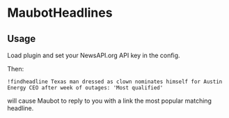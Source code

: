 # MaubotHeadlines

## Usage

Load plugin and set your NewsAPI.org API key in the config.

Then:

```
!findheadline Texas man dressed as clown nominates himself for Austin Energy CEO after week of outages: 'Most qualified'
```

will cause Maubot to reply to you with a link the most popular matching headline.
